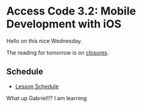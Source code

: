 # Access Code 3.2: Mobile Development with iOS

Hello on this nice Wednesday.

The reading for tomorrow is on [closures](/lessons/closures-two).

## Schedule

- [Lesson Schedule](schedule.md)

What up Gabriel!!? I am learning 
